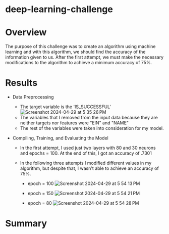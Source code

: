 # deep-learning-challenge

# Overview

The purpose of this challenge was to create an algorithm using machine learning and with this algorithm, we should find the accuracy of the information given to us. After the first attempt, we must make the necessary modifications to the algorithm to achieve a minimum accuracy of 75%.

# Results

  - Data Preprocessing
      - The target variable is the 'IS_SUCCESSFUL'
        ![Screenshot 2024-04-29 at 5 35 26 PM](https://github.com/Ever30/deep-learning-challenge/assets/149534473/74a68fa9-d6cd-4dc3-b7c2-31ce4fdf87f7)
      - The variables that I removed from the input data because they are neither targets nor features were "EIN" and "NAME"
      - The rest of the variables were taken into consideration for my model. 

  - Compiling, Training, and Evaluating the Model
      - In the first attempt, I used just two layers with 80 and 30 neurons and epochs = 100. At the end of this, I got an accuracy of .7301
      - In the following three attempts I modified different values in my algorithm, but despite that, I wasn't able to achieve an accuracy of 75%.

        - epoch = 100
        ![Screenshot 2024-04-29 at 5 54 13 PM](https://github.com/Ever30/deep-learning-challenge/assets/149534473/557b76a1-22f4-4864-82d4-ee64ec8dfe71)

        - epoch = 150
        ![Screenshot 2024-04-29 at 5 54 21 PM](https://github.com/Ever30/deep-learning-challenge/assets/149534473/692f2902-a1c5-4762-a184-6d6443066aa4)

        - epoch = 80
        ![Screenshot 2024-04-29 at 5 54 28 PM](https://github.com/Ever30/deep-learning-challenge/assets/149534473/a3ca79f4-f58a-4cae-b5ff-7f117a234024)
        

# Summary



